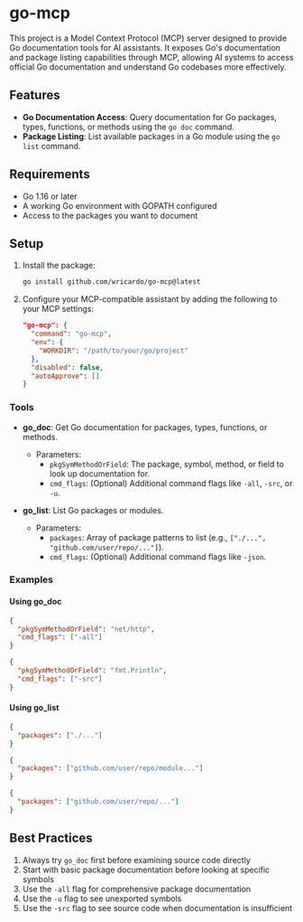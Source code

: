 # go-mcp

This project is a Model Context Protocol (MCP) server designed to provide Go documentation tools for AI assistants. It exposes Go's documentation and package listing capabilities through MCP, allowing AI systems to access official Go documentation and understand Go codebases more effectively.

## Features

- **Go Documentation Access**: Query documentation for Go packages, types, functions, or methods using the `go doc` command.
- **Package Listing**: List available packages in a Go module using the `go list` command.


## Requirements

- Go 1.16 or later
- A working Go environment with GOPATH configured
- Access to the packages you want to document

## Setup

1. Install the package:
   ```bash
   go install github.com/wricardo/go-mcp@latest
   ```

2. Configure your MCP-compatible assistant by adding the following to your MCP settings:
   ```json
   "go-mcp": {
     "command": "go-mcp",
     "env": {
       "WORKDIR": "/path/to/your/go/project"
     },
     "disabled": false,
     "autoApprove": []
   }
   ```


### Tools

- **go_doc**: Get Go documentation for packages, types, functions, or methods.
  - Parameters:
    - `pkgSymMethodOrField`: The package, symbol, method, or field to look up documentation for.
    - `cmd_flags`: (Optional) Additional command flags like `-all`, `-src`, or `-u`.

- **go_list**: List Go packages or modules.
  - Parameters:
    - `packages`: Array of package patterns to list (e.g., `["./...", "github.com/user/repo/..."]`).
    - `cmd_flags`: (Optional) Additional command flags like `-json`.

### Examples

#### Using go_doc

```json
{
  "pkgSymMethodOrField": "net/http",
  "cmd_flags": ["-all"]
}
```

```json
{
  "pkgSymMethodOrField": "fmt.Println",
  "cmd_flags": ["-src"]
}
```

#### Using go_list

```json
{
  "packages": ["./..."]
}
```

```json
{
  "packages": ["github.com/user/repo/module..."]
}
```

```json
{
  "packages": ["github.com/user/repo/..."]
}
```

## Best Practices

1. Always try `go_doc` first before examining source code directly
2. Start with basic package documentation before looking at specific symbols
3. Use the `-all` flag for comprehensive package documentation
4. Use the `-u` flag to see unexported symbols
5. Use the `-src` flag to see source code when documentation is insufficient


